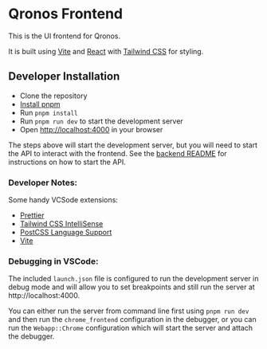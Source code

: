 # Qronos Frontend

This is the UI frontend for Qronos.

It is built using [Vite](https://vitejs.dev) and [React](https://reactjs.org) with [Tailwind CSS](https://tailwindcss.com) for styling.

## Developer Installation

- Clone the repository
- [Install pnpm](https://pnpm.io/installation)
- Run `pnpm install`
- Run `pnpm run dev` to start the development server
- Open [http://localhost:4000](http://localhost:4000) in your browser

The steps above will start the development server, but you will need to start the API to interact with the frontend. See the [backend README](../backend/python/README.md) for instructions on how to start the API.

### Developer Notes:

Some handy VCSode extensions:

- [Prettier](https://marketplace.visualstudio.com/items?itemName=esbenp.prettier-vscode)
- [Tailwind CSS IntelliSense](https://marketplace.visualstudio.com/items?itemName=bradlc.vscode-tailwindcss)
- [PostCSS Language Support](https://marketplace.visualstudio.com/items?itemName=csstools.postcss)
- [Vite](https://marketplace.visualstudio.com/items?itemName=antfu.vite)

### Debugging in VSCode:

The included `launch.json` file is configured to run the development server in debug mode and will allow you to set breakpoints and still run the server at http://localhost:4000.

You can either run the server from command line first using `pnpm run dev` and then run the `chrome_frontend` configuration in the debugger, or you can run the `Webapp::Chrome` configuration which will start the server and attach the debugger.

